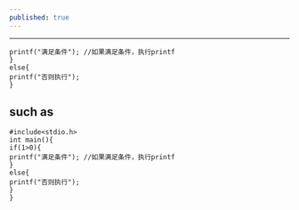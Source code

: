 ```yaml
---
published: true
---
```

---
```if(条件){
printf("满足条件"); //如果满足条件，执行printf
}
else{
printf("否则执行");
}
```

## such as

```1c
#include<stdio.h>
int main(){
if(1>0){
printf("满足条件"); //如果满足条件，执行printf
}
else{
printf("否则执行");
}
}
```
